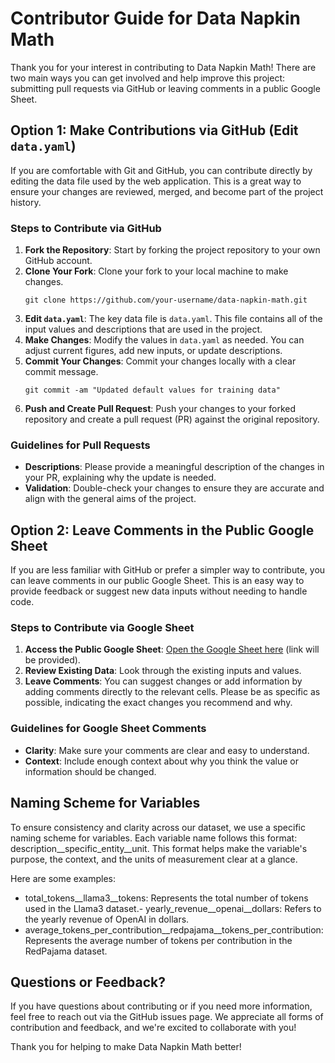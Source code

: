 # Contributor Guide for Data Napkin Math

Thank you for your interest in contributing to Data Napkin Math! There are two main ways you can get involved and help improve this project: submitting pull requests via GitHub or leaving comments in a public Google Sheet.

## Option 1: Make Contributions via GitHub (Edit `data.yaml`)

If you are comfortable with Git and GitHub, you can contribute directly by editing the data file used by the web application. This is a great way to ensure your changes are reviewed, merged, and become part of the project history.

### Steps to Contribute via GitHub

1. **Fork the Repository**: Start by forking the project repository to your own GitHub account.
2. **Clone Your Fork**: Clone your fork to your local machine to make changes.
   ```
   git clone https://github.com/your-username/data-napkin-math.git
   ```
3. **Edit `data.yaml`**: The key data file is `data.yaml`. This file contains all of the input values and descriptions that are used in the project.
4. **Make Changes**: Modify the values in `data.yaml` as needed. You can adjust current figures, add new inputs, or update descriptions.
5. **Commit Your Changes**: Commit your changes locally with a clear commit message.
   ```
   git commit -am "Updated default values for training data"
   ```
6. **Push and Create Pull Request**: Push your changes to your forked repository and create a pull request (PR) against the original repository.

### Guidelines for Pull Requests

- **Descriptions**: Please provide a meaningful description of the changes in your PR, explaining why the update is needed.
- **Validation**: Double-check your changes to ensure they are accurate and align with the general aims of the project.

## Option 2: Leave Comments in the Public Google Sheet

If you are less familiar with GitHub or prefer a simpler way to contribute, you can leave comments in our public Google Sheet. This is an easy way to provide feedback or suggest new data inputs without needing to handle code.

### Steps to Contribute via Google Sheet

1. **Access the Public Google Sheet**: [Open the Google Sheet here](#) (link will be provided).
2. **Review Existing Data**: Look through the existing inputs and values.
3. **Leave Comments**: You can suggest changes or add information by adding comments directly to the relevant cells. Please be as specific as possible, indicating the exact changes you recommend and why.

### Guidelines for Google Sheet Comments

- **Clarity**: Make sure your comments are clear and easy to understand.
- **Context**: Include enough context about why you think the value or information should be changed.


## Naming Scheme for Variables

To ensure consistency and clarity across our dataset, we use a specific naming scheme for variables. Each variable name follows this format: description__specific_entity__unit. This format helps make the variable's purpose, the context, and the units of measurement clear at a glance. 

Here are some examples:

- total_tokens__llama3__tokens: Represents the total number of tokens used in the Llama3 dataset.- yearly_revenue__openai__dollars: Refers to the yearly revenue of OpenAI in dollars.
- average_tokens_per_contribution__redpajama__tokens_per_contribution: Represents the average number of tokens per contribution in the RedPajama dataset.

## Questions or Feedback?

If you have questions about contributing or if you need more information, feel free to reach out via the GitHub issues page. We appreciate all forms of contribution and feedback, and we're excited to collaborate with you!

Thank you for helping to make Data Napkin Math better!

